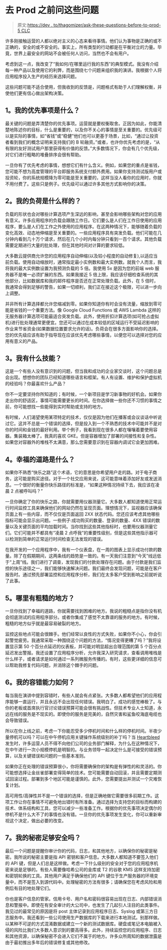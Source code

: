 # 去 Prod 之前问这些问题

> 原文:[https://dev . to/thagomizer/ask-these-questions-before-to-prod-5 CLC](https://dev.to/thagomizer/ask-these-questions-before-going-to-prod-5clc)

许多刚接触运营的人都以绝对主义的心态来看待事情。他们认为事物是正确的或不正确的，安全的或不安全的。事实上，所有类型的行动都是在平衡对立的力量。毕竟，世界上最安全的网站不会被任何人访问，当然也不会有用户。

考虑到这一点，我改变了“我如何/在哪里运行我的东西”的典型模式。我没有介绍每一种产品以及使用它的利弊，而是围绕七个问题来组织我的演讲。我根据个人将应用程序投入生产的经历来选择问题。

这些问题可能不适合使用，但我收到的反馈是，问题格式有助于人们理解权衡，并使他们更有信心做出架构决策。

## [](#1-what-are-my-priorities)1。我的优先事项是什么？

最关键的问题是弄清楚你的优先事项。运营就是要权衡取舍。正因为如此，你能清楚地陈述你的目标，什么是重要的，以及你不关心的事情是至关重要的。优先级可以是实际的事情，如“省钱”或“稳健”他们也可以更基于场景，比如，“通过让投资者看到我们的概念证明来支持我们的 B 轮融资。”或者，也许你优先考虑的是，“从有限的友好测试用户那里获得有价值的反馈。”大多数情况下，你会有几个优先级，对它们进行粗略的堆叠排序会很有帮助。

一旦你有了优先考虑的事情，想想它们有什么含义。例如，如果您的重点是省钱，您可能不想为高度管理的平台即服务系统支付额外费用。如果你支持测试版用户或投资轮，你的系统规模降为零可能是至关重要的，这样当没人看你的应用时，你就不用付费了。这些只是例子。优先级可以通过许多其他方式影响你的决策。

## [](#2-what-does-my-load-look-like)2。我的负荷是什么样的？

负载的形状也会对哪些计算选项产生深远的影响，甚至会影响哪些架构对您的应用有意义。许多应用程序的负载会跟随工作日。它们要么是人们在工作日使用的应用程序，要么是人们在工作之外使用的应用程序。在这两种情况下，能够随着负载的变化高效、动态地伸缩是至关重要的。一些应用程序具有突发负载。他们可能在几分钟内看到几十万个请求，然后在几个小时内每分钟只看到一百个请求。其他负载需要定期进行大量的批处理，但在其他时间对计算的要求较低。

大多数云提供商允许您的应用程序自动伸缩(以及较小程度的自动修复),以适应当前负载。使用自动缩放时，通常指定最小实例数和最大实例数。就我个人而言，我将我的最大实例数设置为我预测负载的 5 倍。我使用 5x 是因为您的前端 web 服务器不是唯一必须扩展的东西。如果我接近 5 倍上限，我应该仔细检查系统的其他部分，比如数据库和我的邮件程序是否还在正常处理负载。此外，在 5 倍时，我通常会得到足够的警告，如果一切顺利，我们正在接近这个极限，可以进一步向上调整。

并非所有计算选择都允许您缩减到零。如果你知道你有时会没有流量，缩放到零可能是省钱的一个重要方法。像 Google Cloud Functions 或 AWS Lambda 这样的无服务器计算选项可能最适合突发负载。此外，使用折扣计算选项(如可抢占虚拟机)进行批处理通常更便宜。您还可以通过在成本较低的区域运行不受延迟影响的作业来节省资金(如果数据位置要求允许的话)。负荷会在很多方面影响你的选择。您的优先级应该有助于指导现在应该优先考虑哪些事情，以便您可以选择对您的应用有意义的产品。

## [](#3-what-skills-do-i-have)3。我有什么技能？

这是一个有些人没有意识到的问题，但当我和成功的企业家交谈时，这个问题总是会出现。想想你的团队已经知道哪些语言和框架。有人有设置、维护和保护虚拟机的经验吗？你最喜欢什么产品？

你不一定要坚持你所知道的；有时候，一个新项目是学习新事物的好机会。如果你走出你的舒适区，事情可能需要更长的时间。在你选择做一些你还不习惯的事情之前，你可能想找一些能得到实时帮助或支持的地方。

有时候，人们渴望使用某项特定的技术，仅仅是因为他们在播客或会议谈话中听说过它。这并不总是一个错误的选择，但是投入到一个不熟悉的技术中可能并不是对你的时间和金钱的最好利用。举个例子，我看到现在很多人都在嚷嚷着要使用容器。集装箱太棒了。我真的喜欢 GKE。但是容器增加了部署的间接性和复杂性。如果您对容器外的堆栈不太满意，那么您需要意识到在容器内调试它会更加困难。

## [](#4-whats-the-happy-path)4。幸福的道路是什么？

如果你不熟悉“快乐之路”这个术语，它的意思是你希望用户走的路。对于电子商务，这可能是购买途径。对于一个社交应用来说，这可能意味着添加好友或发送消息。一个很好的衡量你快乐路径的标准是，“如果这种情况持续下去，我应该在凌晨 2 点被呼叫吗？”

一旦你确定了你的快乐之路，你就需要用仪器测量它。大多数人都知道使用正常运行时间监控工具来确保他们的网站仍然在呈现页面。理想情况下，监视器应该确保页面上有一些内容，而不仅仅是页面返回 2XX 状态代码。您还应该考虑其他哪些指标可能会显示出问题。一些例子:成功购买的数量、登录的数量、4XX 错误的数量以及关键页面的平均加载时间。当你找到这些其他指标时，也要用仪器测量它们。它们可能并不都具有“凌晨 2 点呼我”的重要性级别，但是这些其他指示器可以检测到简单的正常运行时间检查无法发现的错误。

在我开发的一个应用程序中，我有一个仪表盘，在一周的图表上显示成功付款的数量。除了在假期期间，这两条线的趋势是一致的。有一天我们注意到“今天”线远低于“上周”线。我们进行了调查，发现我们的付款处理存在问题。由于付款是我们监控的快乐途径之一，我们能够快速解决问题。我们最终会发现问题，可能是在客户报告时。通过预先部署监控和应用程序分析，我们在太多客户受到影响之前就听说了此事。

## [](#5-where-are-the-rough-spots)5。哪里有粗糙的地方？

一旦你找到了幸福的道路，你就需要找到困难的地方。我说的粗糙点是指你没有机会彻底测试的应用程序部分。或者你集成了感觉不太靠谱的服务的地方。有时候，粗糙的地方似乎就是最容易破裂的地方。

监控这些地点可能会很棘手。他们经常以良性的方式失败，如果你不小心，你会引起警觉疲劳。我通常采取一种围绕这个问题的方法，“情况变得更糟了吗？”我将设置显示第 50 个百分点延迟的仪表板，并可能对明显超出合理范围的第 5 个百分点延迟发出警报。我还设置了应用程序分析，允许我深入研究请求，查看调用堆栈是什么样子，或者请求是如何通过一系列微服务传播的。有时，这些更详细的信息可以帮助我修复代码问题，并消除这个棘手的问题。

## [](#6-what-is-my-fault-tolerance)6。我的容错能力如何？

每当我在演讲中提到容错时，有些人就会有点紧张。大多数人都希望他们的应用程序能够一直运行，并且永远不会出现任何错误。我明白了。成功的感觉棒极了。与你的老板或首席执行官讨论错误预算可能会很有挑战性。但技术专业人士知道，永远在线的服务是不现实的。即使你的服务是完美的，自然灾害和鲨鱼咬海底电缆也会导致错误。

所以在你上线之前，考虑一下你能忍受多少停机时间和什么样的停机时间。半夜少量停机可以吗？可以在中午停机应用关键操作系统级别的补丁吗？当 [Heartbleed](https://en.wikipedia.org/wiki/Heartbleed) 发生时，许多运营人员不得不向他们公司的业务部门解释，为什么在这种情况下，在中午进行一次小规模停机是明智的。与业务领导一起决定什么是可接受的错误预算，以及关键错误和问题的一些基本准则。

如果你正在处理的错误预算很小，你将需要确保你的架构是有弹性的和灵活的。你可能想选择让金丝雀部署变得简单的技术。您可能需要自动回滚，并且需要定期测试回滚过程。部署到多个地区可能是谨慎的。此外，您需要提出并测试一个灾难恢复计划。

高可用性/高弹性并不是一个错误的选择，但是正确地做它需要很多前期工作。这项工作让你在事情不可避免地出错时有所准备。通过选择为支持您的目标而构建的技术、体系结构和工具，您可以减少一些准备工作。根据你的优先事项决定偶尔的停机不是什么大不了的事情也没有错。一旦你的优先事项发生变化，你可以重新审视这个决定，做出必要的改变。

## [](#7-are-my-secrets-secure-enough)7。我的秘密足够安全吗？

最后一个问题是提醒你审计你的代码，日志，和其他地方，以确保你的秘密是秘密。我所说的秘密主要是指 API 密钥和客户信息。大多数人都知道不要签入他们的 API 键，但是人们总是这样做。考虑一下什么级别的安全对于您的应用程序机密来说是足够的。有些人需要像哈希公司的金库或 T2 的谷歌 KMS 这样支持加密和密钥轮换的工具。其他用户满足于确保他们的 API 键位于生产服务器的环境变量中，而不是签入到源代码中。处理秘密的方法有很多；请确保您在考虑风险和用例后有目的地处理它们。

你也是客户信息的管家。信用卡号、用户名和密码很容易出现在日志、内部错误消息和警报中。即使在有安全审计的大公司中，也发生了几起引人注目的此类事件。我见过的最常见的原因是将 post 主体记录到应用程序日志、Syslog 或第三方日志服务中。我还看到一些公司使用生产数据库的下载来进行本地测试。别那样做。以某种不可逆的方式混淆数据或建立一个新的测试数据库。硬盘或笔记本电脑被入侵的风险比我们大多数人意识到的要高得多。此外，持续监控您的应用程序、日志和其他资源，以确保秘密不会进入它们不属于的地方。许多众所周知的数据泄露是由于最初推出多年后的错误修复或其他修改。